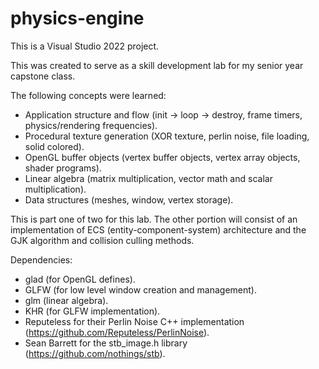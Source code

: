 # physics-engine

This is a Visual Studio 2022 project.

This was created to serve as a skill development lab for my senior year capstone class.

The following concepts were learned:
- Application structure and flow (init -> loop -> destroy, frame timers, physics/rendering frequencies).
- Procedural texture generation (XOR texture, perlin noise, file loading, solid colored).
- OpenGL buffer objects (vertex buffer objects, vertex array objects, shader programs).
- Linear algebra (matrix multiplication, vector math and scalar multiplication).
- Data structures (meshes, window, vertex storage).

This is part one of two for this lab. The other portion will consist of an implementation of ECS (entity-component-system) architecture and the GJK algorithm and collision culling methods.

Dependencies:
- glad (for OpenGL defines).
- GLFW (for low level window creation and management).
- glm (linear algebra).
- KHR (for GLFW implementation).
- Reputeless for their Perlin Noise C++ implementation (https://github.com/Reputeless/PerlinNoise).
- Sean Barrett for the stb_image.h library (https://github.com/nothings/stb).
